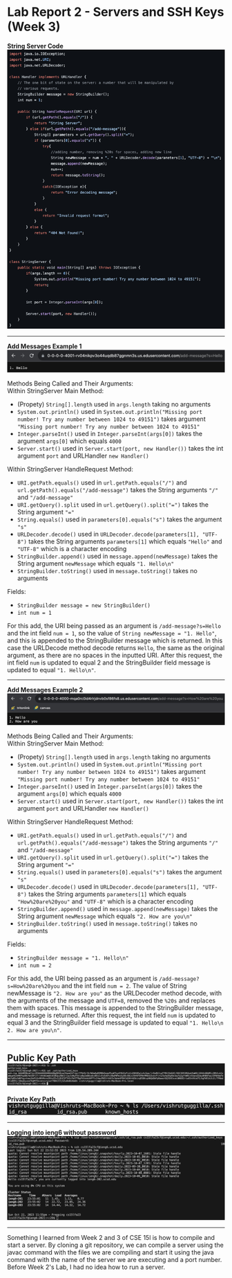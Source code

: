 # Lab Report 2 - Servers and SSH Keys (Week 3)
**String Server Code**  \
![Image](StringServerCode2.png)  

---

**Add Messages Example 1** \
![Image](AddMessage1.png)  

Methods Being Called and Their Arguments:  \
Within StringServer Main Method: 
- (Propety) `String[].length` used in `args.length` taking no arguments
- `System.out.println()` used in `System.out.println("Missing port number! Try any number between 1024 to 49151")` takes argument `"Missing port number! Try any number between 1024 to 49151"`
- `Integer.parseInt()` used in `Integer.parseInt(args[0])` takes the argument `args[0]` which equals `4000`
- `Server.start()` used in `Server.start(port, new Handler())` takes the int argument `port` and URLHandler `new Handler()`

Within StringServer HandleRequest Method:
- `URI.getPath.equals()` used in `url.getPath.equals("/")` and `url.getPath().equals("/add-message")` takes the String arguments `"/"` and `"/add-message"`
-  `URI.getQuery().split` used in `url.getQuery().split("=")` takes the String argument `"="`
-  `String.equals()` used in `parameters[0].equals("s")` takes the argument `"s"`
-  `URLDecoder.decode()` used in `URLDecoder.decode(parameters[1], "UTF-8")` takes the String arguments `parameters[1]` which equals `"Hello"` and `"UTF-8"` which is a character encoding
-  `StringBuilder.append()` used in `message.append(newMessage)` takes the String argument `newMessage` which equals `"1. Hello\n"`
-  `StringBuilder.toString()` used in `message.toString()` takes no arguments

Fields: 
- `StringBuilder message = new StringBuilder()`
- `int num = 1`

For this add, the URI being passed as an argument is `/add-message?s=Hello` and the int field `num = 1`, so the value of `String newMessage = "1. Hello"`, and this is appended to the StringBuilder message which is returned. In this case the URLDecode method decode returns `Hello`, the same as the original argument, as there are no spaces in the inputted URI. After this request, the int field `num` is updated to equal 2 and the StringBuilder field message is updated to equal `"1. Hello\n"`.

---

**Add Messages Example 2** \
![Image](AddMessage3.png)  

Methods Being Called and Their Arguments:  \
Within StringServer Main Method: 
- (Propety) `String[].length` used in `args.length` taking no arguments
- `System.out.println()` used in `System.out.println("Missing port number! Try any number between 1024 to 49151")` takes argument `"Missing port number! Try any number between 1024 to 49151"`
- `Integer.parseInt()` used in `Integer.parseInt(args[0])` takes the argument `args[0]` which equals `4000`
- `Server.start()` used in `Server.start(port, new Handler())` takes the int argument `port` and URLHandler `new Handler()`

Within StringServer HandleRequest Method:
- `URI.getPath.equals()` used in `url.getPath.equals("/")` and `url.getPath().equals("/add-message")` takes the String arguments `"/"` and `"/add-message"`
-  `URI.getQuery().split` used in `url.getQuery().split("=")` takes the String argument `"="`
-  `String.equals()` used in `parameters[0].equals("s")` takes the argument `"s"`
-  `URLDecoder.decode()` used in `URLDecoder.decode(parameters[1], "UTF-8")` takes the String arguments `parameters[1]` which equals `"How%20are%20you"` and `"UTF-8"` which is a character encoding
-  `StringBuilder.append()` used in `message.append(newMessage)` takes the String argument `newMessage` which equals `"2. How are you\n"`
-  `StringBuilder.toString()` used in `message.toString()` takes no arguments

Fields: 
- `StringBuilder message = "1. Hello\n"`
- `int num = 2`

For this add, the URI being passed as an argument is `/add-message?s=How%20are%20you` and the int field `num = 2`. The value of String newMessage is `"2. How are you"` as the URLDecoder method decode, with the arguments of the message and `UTF=8`, removed the `%20s` and replaces them with spaces. This message is appended to the StringBuilder message, and message is returned. After this request, the int field `num` is updated to equal 3 and the StringBuilder field message is updated to equal `"1. Hello\n 2. How are you\n"`.

---

**Public Key Path** \
![Image](PublicKeyPath.png)  
---

**Private Key Path** \
![Image](PublicKeyls.png)

---

**Logging into ieng6 without password** \
![Image](LoginNoPw.png)  

---

Something I learned from Week 2 and 3 of CSE 15l is how to compile and start a server. By cloning a git repository, we can compile a server using the javac command with the files we are compiling and start it using the java command with the name of the server we are executing and a port number. Before Week 2's Lab, I had no idea how to run a server.
